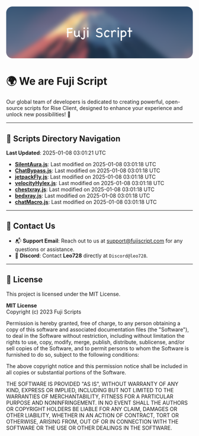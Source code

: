 ![Banner](.github/b.webp)

# 🌍 **We are Fuji Script**

Our global team of developers is dedicated to creating powerful, open-source scripts for Rise Client, designed to enhance your experience and unlock new possibilities! 🌟

---
<!-- SCRIPTS_NAVIGATION_START -->
## 📂 **Scripts Directory Navigation**

**Last Updated**: 2025-01-08 03:01:21 UTC

- **[SilentAura.js](scripts/SilentAura.js)**: Last modified on 2025-01-08 03:01:18 UTC
- **[ChatBypass.js](scripts/ChatBypass.js)**: Last modified on 2025-01-08 03:01:18 UTC
- **[jetpackFly.js](scripts/jetpackFly.js)**: Last modified on 2025-01-08 03:01:18 UTC
- **[velocityHylex.js](scripts/velocityHylex.js)**: Last modified on 2025-01-08 03:01:18 UTC
- **[chestxray.js](scripts/chestxray.js)**: Last modified on 2025-01-08 03:01:18 UTC
- **[bedxray.js](scripts/bedxray.js)**: Last modified on 2025-01-08 03:01:18 UTC
- **[chatMacro.js](scripts/chatMacro.js)**: Last modified on 2025-01-08 03:01:18 UTC

<!-- SCRIPTS_NAVIGATION_END -->

---

## 💬 **Contact Us**  
- 📬 **Support Email**: Reach out to us at [support@fujiscript.com](mailto:support@fujiscript.com) for any questions or assistance.  
- 💬 **Discord**: Contact **Leo728** directly at `Discord@leo728`.

---

## 📜 **License**

This project is licensed under the MIT License.  

**MIT License**  
Copyright (c) 2023 Fuji Scripts  

Permission is hereby granted, free of charge, to any person obtaining a copy of this software and associated documentation files (the "Software"), to deal in the Software without restriction, including without limitation the rights to use, copy, modify, merge, publish, distribute, sublicense, and/or sell copies of the Software, and to permit persons to whom the Software is furnished to do so, subject to the following conditions:  

The above copyright notice and this permission notice shall be included in all copies or substantial portions of the Software.  

THE SOFTWARE IS PROVIDED "AS IS", WITHOUT WARRANTY OF ANY KIND, EXPRESS OR IMPLIED, INCLUDING BUT NOT LIMITED TO THE WARRANTIES OF MERCHANTABILITY, FITNESS FOR A PARTICULAR PURPOSE AND NONINFRINGEMENT. IN NO EVENT SHALL THE AUTHORS OR COPYRIGHT HOLDERS BE LIABLE FOR ANY CLAIM, DAMAGES OR OTHER LIABILITY, WHETHER IN AN ACTION OF CONTRACT, TORT OR OTHERWISE, ARISING FROM, OUT OF OR IN CONNECTION WITH THE SOFTWARE OR THE USE OR OTHER DEALINGS IN THE SOFTWARE.  
